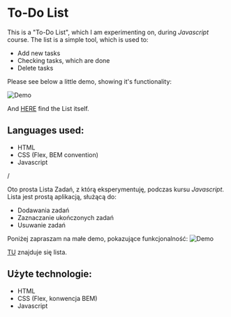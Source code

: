 # To-Do List

This is a "To-Do List", which I am experimenting on, during *Javascript* course.
The list is a simple tool, which is used to:

- Add new tasks
- Checking tasks, which are done
- Delete tasks

Please see below a little demo, showing it's functionality:

![Demo](https://im5.ezgif.com/tmp/ezgif-5-9cd6810a2e.gif)

And [HERE]() find the List itself.

## Languages used:
- HTML
- CSS (Flex, BEM convention)
- Javascript

/

Oto prosta Lista Zadań, z którą eksperymentuję, podczas kursu *Javascript*.
Lista jest prostą aplikacją, służącą do:

- Dodawania zadań
- Zaznaczanie ukończonych zadań
- Usuwanie zadań

Poniżej zapraszam na małe demo, pokazujące funkcjonalność:
![Demo](https://im5.ezgif.com/tmp/ezgif-5-9cd6810a2e.gif)

[TU]() znajduje się lista.

## Użyte technologie:
- HTML
- CSS (Flex, konwencja BEM)
- Javascript
